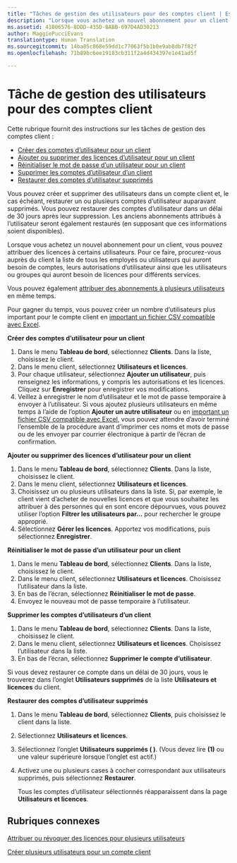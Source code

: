 ```yaml
---
title: "Tâches de gestion des utilisateurs pour des comptes client | Espace partenaires"
description: "Lorsque vous achetez un nouvel abonnement pour un client, vous pouvez attribuer des licences à certains utilisateurs."
ms.assetid: 41B06576-8DDD-435D-BABB-697D4AD30213
author: MaggiePucciEvans
translationtype: Human Translation
ms.sourcegitcommit: 14ba85c868e59dd1c77063f5b1b0e9ab8db7f82f
ms.openlocfilehash: 71b89bc6ee19183cb311f2a4d434397e1e41ad5f

---
```


# Tâche de gestion des utilisateurs pour des comptes client


Cette rubrique fournit des instructions sur les tâches de gestion des comptes client&nbsp;:

-   [Créer des comptes d’utilisateur pour un client](#createuseraccounts)
-   [Ajouter ou supprimer des licences d’utilisateur pour un client](#userlicensing)
-   [Réinitialiser le mot de passe d’un utilisateur pour un client](#resetpassword)
-   [Supprimer les comptes d’utilisateur d’un client](#deleteuseraccounts)
-   [Restaurer des comptes d’utilisateur supprimés](#restoreuseraccounts)

Vous pouvez créer et supprimer des utilisateurs dans un compte client et, le cas échéant, restaurer un ou plusieurs comptes d’utilisateur auparavant supprimés. Vous pouvez restaurer des comptes d’utilisateur dans un délai de 30&nbsp;jours après leur suppression. Les anciens abonnements attribués à l’utilisateur seront également restaurés (en supposant que ces informations soient disponibles).

Lorsque vous achetez un nouvel abonnement pour un client, vous pouvez attribuer des licences à certains utilisateurs. Pour ce faire, procurez-vous auprès du client la liste de tous les employés ou utilisateurs qui auront besoin de comptes, leurs autorisations d’utilisateur ainsi que les utilisateurs ou groupes qui auront besoin de licences pour différents services.

Vous pouvez également [attribuer des abonnements à plusieurs utilisateurs](#pc-cloud-sltn-provider-bulk-license-provisioning-for-multiple-users) en même temps.

Pour gagner du temps, vous pouvez créer un nombre d’utilisateurs plus important pour le compte client en [important un fichier&nbsp;CSV compatible avec Excel](#pc-cloud-sltn-provider-adding-multiple-users-to-a-customer-account).

<a href="" id="createuseraccounts"></a>
**Créer des comptes d’utilisateur pour un client**

1.  Dans le menu **Tableau de bord**, sélectionnez **Clients**. Dans la liste, choisissez le client.
2.  Dans le menu client, sélectionnez **Utilisateurs et licences**.
3.  Pour chaque utilisateur, sélectionnez **Ajouter un utilisateur**, puis renseignez les informations, y compris les autorisations et les licences. Cliquez sur **Enregistrer** pour enregistrer vos modifications.
4.  Veillez à enregistrer le nom d’utilisateur et le mot de passe temporaire à envoyer à l’utilisateur. Si vous ajoutez plusieurs utilisateurs en même temps à l’aide de l’option **Ajouter un autre utilisateur** ou en [important un fichier&nbsp;CSV compatible avec Excel](#pc-cloud-sltn-provider-adding-multiple-users-to-a-customer-account), vous pouvez attendre d’avoir terminé l’ensemble de la procédure avant d’imprimer ces noms et mots de passe ou de les envoyer par courrier électronique à partir de l’écran de confirmation.

<a href="" id="userlicensing"></a>
**Ajouter ou supprimer des licences d’utilisateur pour un client**

1.  Dans le menu **Tableau de bord**, sélectionnez **Clients**. Dans la liste, choisissez le client.
2.  Dans le menu client, sélectionnez **Utilisateurs et licences**.
3.  Choisissez un ou plusieurs utilisateurs dans la liste. Si, par exemple, le client vient d’acheter de nouvelles licences et que vous souhaitez les attribuer à des personnes qui en sont encore dépourvues, vous pouvez utiliser l’option **Filtrer les utilisateurs par...** pour rechercher le groupe approprié.
4.  Sélectionnez **Gérer les licences**. Apportez vos modifications, puis sélectionnez **Enregistrer**.

<a href="" id="resetpassword"></a>
**Réinitialiser le mot de passe d’un utilisateur pour un client**

1.  Dans le menu **Tableau de bord**, sélectionnez **Clients**. Dans la liste, choisissez le client.
2.  Dans le menu client, sélectionnez **Utilisateurs et licences**. Choisissez l’utilisateur dans la liste.
3.  En bas de l’écran, sélectionnez **Réinitialiser le mot de passe**.
4.  Envoyez le nouveau mot de passe temporaire à l’utilisateur.

<a href="" id="deleteuseraccounts"></a>
**Supprimer les comptes d’utilisateurs d’un client**

1.  Dans le menu **Tableau de bord**, sélectionnez **Clients**. Dans la liste, choisissez le client.
2.  Dans le menu client, sélectionnez **Utilisateurs et licences**. Choisissez l’utilisateur dans la liste.
3.  En bas de l’écran, sélectionnez **Supprimer le compte d’utilisateur**.

Si vous devez restaurer ce compte dans un délai de 30&nbsp;jours, vous le trouverez dans l’onglet **Utilisateurs supprimés** de la liste **Utilisateurs et licences** du client.

<a href="" id="restoreuseraccounts"></a>
**Restaurer des comptes d’utilisateur supprimés**

1.  Dans le menu **Tableau de bord**, sélectionnez **Clients**, puis choisissez le client dans la liste.
2.  Sélectionnez **Utilisateurs et licences**.
3.  Sélectionnez l’onglet **Utilisateurs supprimés (&nbsp;)**. (Vous devez lire **(1)** ou une valeur supérieure lorsque l’onglet est actif.)
4.  Activez une ou plusieurs cases à cocher correspondant aux utilisateurs supprimés, puis sélectionnez **Restaurer**.

    Tous les comptes d’utilisateur sélectionnés réapparaissent dans la page **Utilisateurs et licences**.

## Rubriques connexes


[Attribuer ou révoquer des licences pour plusieurs utilisateurs](bulk-license-provisioning-for-multiple-users.md)

[Créer plusieurs utilisateurs pour un compte client](adding-multiple-users-to-a-customer-account.md)

 

 






<!--HONumber=Nov16_HO4-->


